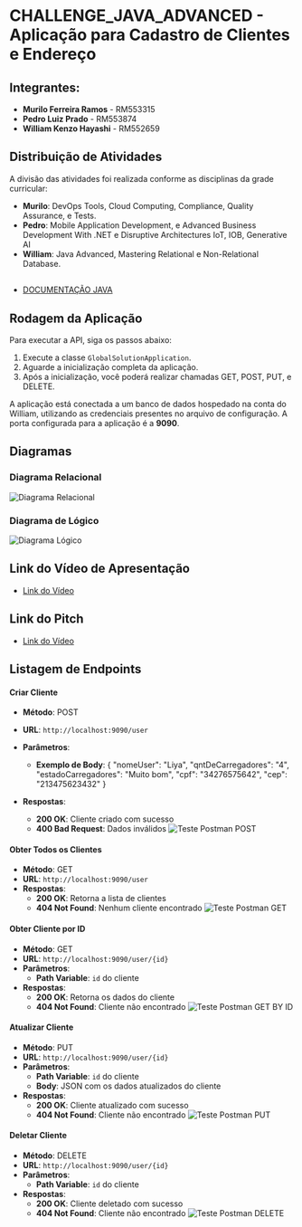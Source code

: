 # CHALLENGE_JAVA_ADVANCED - Aplicação para Cadastro de Clientes e Endereço

## Integrantes:
- **Murilo Ferreira Ramos** - RM553315
- **Pedro Luiz Prado** - RM553874
- **William Kenzo Hayashi** - RM552659

## Distribuição de Atividades
A divisão das atividades foi realizada conforme as disciplinas da grade curricular:

- **Murilo**: DevOps Tools, Cloud Computing, Compliance, Quality Assurance, e Tests.
- **Pedro**: Mobile Application Development, e Advanced Business Development With .NET e  Disruptive Architectures IoT, IOB, Generative AI
- **William**: Java Advanced, Mastering Relational e Non-Relational Database.



##
- [DOCUMENTAÇÃO JAVA](Documentos/DOCUMENTAÇÃO%20JAVA-%20GLOBAL.pdf)

## Rodagem da Aplicação
Para executar a API, siga os passos abaixo:

1. Execute a classe `GlobalSolutionApplication`.
2. Aguarde a inicialização completa da aplicação.
3. Após a inicialização, você poderá realizar chamadas GET, POST, PUT, e DELETE.

A aplicação está conectada a um banco de dados hospedado na conta do William, utilizando as credenciais presentes no arquivo de configuração. A porta configurada para a aplicação é a **9090**.

## Diagramas
### Diagrama Relacional
![Diagrama Relacional](Documentos/Relational_1.png)

### Diagrama de Lógico
![Diagrama Lógico](Documentos/Logical.png)

## Link do Vídeo de Apresentação
- [Link do Vídeo](https://youtu.be/Y9_4OHeAdfs)

## Link do Pitch
- [Link do Vídeo](https://youtu.be/3ixbqTMq80U)

## Listagem de Endpoints

#### Criar Cliente
- **Método**: POST
- **URL**: `http://localhost:9090/user`
- **Parâmetros**: 
  - **Exemplo de Body**:
{
    "nomeUser": "Liya",
    "qntDeCarregadores": "4",
    "estadoCarregadores": "Muito bom",
    "cpf": "34276575642",
    "cep": "213475623432"
    }

- **Respostas**:
  - **200 OK**: Cliente criado com sucesso
  - **400 Bad Request**: Dados inválidos
![Teste Postman POST](Documentos/POST_GLOBAL.png)


#### Obter Todos os Clientes
- **Método**: GET
- **URL**: `http://localhost:9090/user`
- **Respostas**:
  - **200 OK**: Retorna a lista de clientes
  - **404 Not Found**: Nenhum cliente encontrado
![Teste Postman GET](Documentos/GET_GLOBAL.png)

#### Obter Cliente por ID
- **Método**: GET
- **URL**: `http://localhost:9090/user/{id}`
- **Parâmetros**: 
  - **Path Variable**: `id` do cliente
- **Respostas**:
  - **200 OK**: Retorna os dados do cliente
  - **404 Not Found**: Cliente não encontrado
![Teste Postman GET BY ID](Documentos/GET_ID_GLOBAL.png)


#### Atualizar Cliente
- **Método**: PUT
- **URL**: `http://localhost:9090/user/{id}`
- **Parâmetros**: 
  - **Path Variable**: `id` do cliente
  - **Body**: JSON com os dados atualizados do cliente
- **Respostas**:
  - **200 OK**: Cliente atualizado com sucesso
  - **404 Not Found**: Cliente não encontrado
  ![Teste Postman PUT](Documentos/GET_ID_GLOBAL.png)

#### Deletar Cliente
- **Método**: DELETE
- **URL**: `http://localhost:9090/user/{id}`
- **Parâmetros**: 
  - **Path Variable**: `id` do cliente
- **Respostas**:
  - **200 OK**: Cliente deletado com sucesso
  - **404 Not Found**: Cliente não encontrado
![Teste Postman DELETE](Documentos/DELETE_GLOBAL.png)


